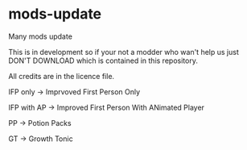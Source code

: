 # mods-update
Many mods update

This is in development so if your not a modder who wan't help us just DON'T DOWNLOAD which is contained in this repository.

All credits are in the licence file.

IFP only -> Imprvoved First Person Only

IFP with AP -> Improved First Person With ANimated Player

PP -> Potion Packs

GT -> Growth Tonic

